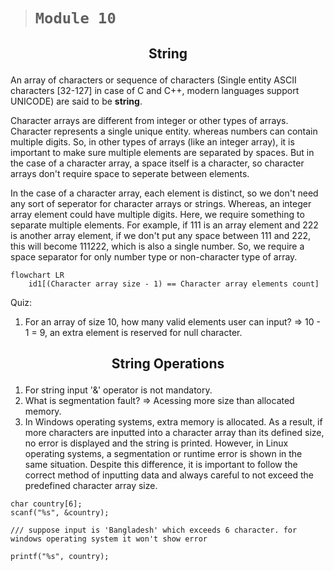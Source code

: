 > # ```Module 10```

## <p align="center"><b>String</b></p>

An array of characters or sequence of characters (Single entity ASCII characters [32-127] in case of C and C++, modern languages support UNICODE) are said to be **string**.

Character arrays are different from integer or other types of arrays. Character represents a single unique entity. whereas numbers can contain multiple digits. So, in other types of arrays (like an integer array), it is important to make sure multiple elements are separated by spaces. But in the case of a character array, a space itself is a character, so character arrays don't require space to seperate between elements.

In the case of a character array, each element is distinct, so we don't need any sort of seperator for character arrays or strings. Whereas, an integer array element could have multiple digits. Here, we require something to separate multiple elements. For example, if 111 is an array element and 222 is another array element, if we don't put any space between 111 and 222, this will become 111222, which is also a single number. So, we require a space separator for only number type or non-character type of array.

```mermaid
flowchart LR
    id1[(Character array size - 1) == Character array elements count]
```

Quiz:

1. For an array of size 10, how many valid elements user can input?
=> 10 - 1 = 9, an extra element is reserved for null character.

## <p align="center"><b>String Operations</b></p>

1. For string input '&' operator is not mandatory.
2. What is segmentation fault? => Acessing more size than allocated memory.
3. In Windows operating systems, extra memory is allocated. As a result, if more characters are inputted into a character array than its defined size, no error is displayed and the string is printed. However, in Linux operating systems, a segmentation or runtime error is shown in the same situation. Despite this difference, it is important to follow the correct method of inputting data and always careful to not exceed the predefined character array size.

```
char country[6];
scanf("%s", &country);

/// suppose input is 'Bangladesh' which exceeds 6 character. for windows operating system it won't show error

printf("%s", country);
```
